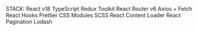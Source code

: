 STACK:
    React v18
    TypeScript
    Redux Toolkit
    React Router v6
    Axios + Fetch
    React Hooks
    Prettier
    CSS Modules
    SCSS
    React Content Loader
    React Pagination
    Lodash
    